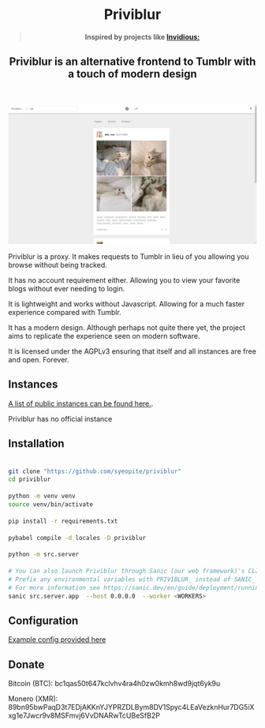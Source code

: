 <div align="center"> 
  <h1> Priviblur </h1>
  <blockquote> <h4> Inspired by projects like <a href="https://github.com/iv-org/invidious"> Invidious:</a></h4> </blockquote>
  <h2> Priviblur is an alternative frontend to Tumblr with a touch of modern design </h2>
</div>

<br/>

![Example output](./screenshots/example.png)

Priviblur is a proxy. It makes requests to Tumblr in lieu of you allowing you browse without being tracked. 

It has no account requirement either. Allowing you to view your favorite blogs without ever needing to login.

It is lightweight and works without Javascript. Allowing for a much faster experience compared with Tumblr.

It has a modern design. Although perhaps not quite there yet, the project aims to replicate the experience seen on modern software.

It is licensed under the AGPLv3 ensuring that itself and all instances are free and open. Forever. 

## Instances

[A list of public instances can be found here.](./instances.md). 

Priviblur has no official instance

## Installation

```bash

git clone "https://github.com/syeopite/priviblur"
cd priviblur 

python -m venv venv 
source venv/bin/activate

pip install -r requirements.txt

pybabel compile -d locales -D priviblur

python -m src.server

# You can also launch Priviblur through Sanic (our web framework)'s CLI tool
# Prefix any environmental variables with PRIVIBLUR_ instead of SANIC_
# For more information see https://sanic.dev/en/guide/deployment/running.html and related pages
sanic src.server.app  --host 0.0.0.0  --worker <WORKERS>
```

## Configuration

[Example config provided here](./config.example.toml)

## Donate 

Bitcoin (BTC): bc1qas50t647kclvhv4ra4h0zw0kmh8wd9jqt6yk9u

Monero (XMR): 89bn95bwPaqD3t7EDjAKKnYJYPRZDLBym8DV1Spyc4LEaVezknHur7DG5iXxg1e7Jwcr9v8MSFmvj6VvDNARwTcUBeSfB2P
